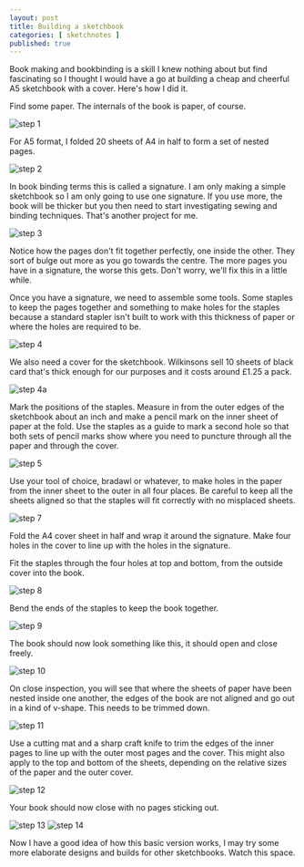 ```yaml
---
layout: post
title: Building a sketchbook
categories: [ sketchnotes ]
published: true
---
```


Book making and bookbinding is a skill I knew nothing about but find fascinating so I thought I 
would have a go at building a cheap and cheerful A5 sketchbook with a cover. Here's how I did it.

Find some paper. The internals of the book is paper, of course. 

<img src="/img/posts/build-a-sketchbook/step-1.jpg" alt="step 1" class="u-max-full-width" />

For A5 format, I folded 20 sheets of A4 in half to form a set of nested pages. 

<img src="/img/posts/build-a-sketchbook/step-2.jpg" alt="step 2" class="u-max-full-width" />

In book binding terms this is called a signature. I am only making a simple sketchbook so I am only 
going to use one signature. If you use more, the book will be thicker but you then need to start investigating 
sewing and binding techniques. That's another project for me.

<img src="/img/posts/build-a-sketchbook/step-3.jpg" alt="step 3" class="u-max-full-width" />

Notice how the pages don't fit together perfectly, one inside the other. They sort of bulge out more 
as you go towards the centre. The more pages you have in a signature, the worse this gets. Don't worry, we'll 
fix this in a little while.

Once you have a signature, we need to assemble some tools. Some staples to keep the pages together and something
to make holes for the staples because a standard stapler isn't built to work with this thickness of paper 
or where the holes are required to be.

<img src="/img/posts/build-a-sketchbook/step-4.jpg" alt="step 4" class="u-max-full-width" />

We also need a cover for the sketchbook. Wilkinsons sell 10 sheets of black card that's thick enough 
for our purposes and it costs around £1.25 a pack.
 
<img src="/img/posts/build-a-sketchbook/step-4a.jpg" alt="step 4a" class="u-max-full-width" />

Mark the positions of the staples. Measure in from the outer edges of the sketchbook about an 
inch and make a pencil mark on the inner sheet of paper at the fold. Use the staples as a guide to 
mark a second hole so that both sets of pencil marks show where you need to puncture through all the paper 
and through the cover. 

<img src="/img/posts/build-a-sketchbook/step-5.jpg" alt="step 5" class="u-max-full-width" />

Use your tool of choice, bradawl or whatever, to make holes in the paper from the inner sheet to the outer 
in all four places. Be careful to keep all the sheets aligned so that the staples will fit correctly with no 
misplaced sheets.

<img src="/img/posts/build-a-sketchbook/step-7.jpg" alt="step 7" class="u-max-full-width" />

Fold the A4 cover sheet in half and wrap it around the signature. Make four holes in the cover to line up 
with the holes in the signature.

Fit the staples through the four holes at top and bottom, from the outside cover into the book.

<img src="/img/posts/build-a-sketchbook/step-8.jpg" alt="step 8" class="u-max-full-width" />

Bend the ends of the staples to keep the book together.

<img src="/img/posts/build-a-sketchbook/step-9.jpg" alt="step 9" class="u-max-full-width" />

The book should now look something like this, it should open and close freely.

<img src="/img/posts/build-a-sketchbook/step-10.jpg" alt="step 10" class="u-max-full-width" />

On close inspection, you will see that where the sheets of paper have been nested inside one another, 
the edges of the book are not aligned and go out in a kind of v-shape. This needs to be trimmed down.

<img src="/img/posts/build-a-sketchbook/step-11.jpg" alt="step 11" class="u-max-full-width" />

Use a cutting mat and a sharp craft knife to trim the edges of the inner pages to line up with the 
outer most pages and the cover. This might also apply to the top and bottom of the sheets, depending on the 
relative sizes of the paper and the outer cover.

<img src="/img/posts/build-a-sketchbook/step-12.jpg" alt="step 12" class="u-max-full-width" />

Your book should now close with no pages sticking out.

<img src="/img/posts/build-a-sketchbook/step-13.jpg" alt="step 13" class="u-max-full-width" />

<img src="/img/posts/build-a-sketchbook/step-14.jpg" alt="step 14" class="u-max-full-width" />

Now I have a good idea of how this basic version works, I may try some more elaborate designs and builds 
for other sketchbooks. Watch this space.

